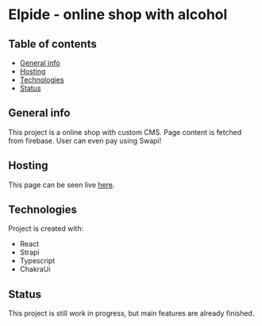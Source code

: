 # Elpide - online shop with alcohol

## Table of contents
* [General info](#general-info)
* [Hosting](#hosting)
* [Technologies](#technologies)
* [Status](#status)


## General info
This project is a online shop with custom CMS. Page content is fetched from firebase. User can even pay using Swapi!

## Hosting
This page can be seen live [here](https://elpida-6c698.web.app).
## Technologies
Project is created with:
* React
* Strapi
* Typescript
* ChakraUi
## Status
This project is still work in progress, but main features are already finished.
